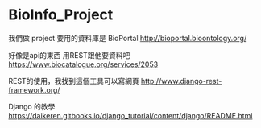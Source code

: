 # BioInfo_Project

我們做 project 要用的資料庫是 BioPortal
http://bioportal.bioontology.org/

好像是api的東西 用REST跟他要資料吧
https://www.biocatalogue.org/services/2053

REST的使用，我找到這個工具可以寫網頁
http://www.django-rest-framework.org/

Django 的教學
https://daikeren.gitbooks.io/django_tutorial/content/django/README.html
